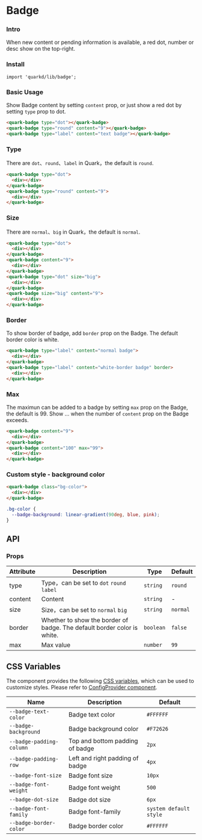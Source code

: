 # Badge

### Intro

When new content or pending information is available, a red dot, number or desc show on the top-right.

### Install

```tsx
import 'quarkd/lib/badge';
```

### Basic Usage

Show Badge content by setting `content` prop, or just show a red dot by setting `type` prop to dot.

```html
<quark-badge type="dot"></quark-badge>
<quark-badge type="round" content="9"></quark-badge>
<quark-badge type="label" content="text badge"></quark-badge>
```

### Type

There are `dot`、`round`、`label` in Quark，the default is `round`.

```html
<quark-badge type="dot">
  <div></div>
</quark-badge>
<quark-badge type="round" content="9">
  <div></div>
</quark-badge>
```

### Size

There are `normal`、`big` in Quark，the default is  `normal`.

```html
<quark-badge type="dot">
  <div></div>
</quark-badge>
<quark-badge content="9">
  <div></div>
</quark-badge>
<quark-badge type="dot" size="big">
  <div></div>
</quark-badge>
<quark-badge size="big" content="9">
  <div></div>
</quark-badge>
```

### Border

To show border of badge, add `border` prop on the Badge. The default border color is white.

```html
<quark-badge type="label" content="normal badge">
  <div></div>
</quark-badge>
<quark-badge type="label" content="white-border badge" border>
  <div></div>
</quark-badge>
```
### Max

The maximun can be added to a badge by setting `max` prop on the Badge, the default is 99. Show ... when the number of `content` prop on the Badge exceeds.

```html
<quark-badge content="9">
  <div></div>
</quark-badge>
<quark-badge content="100" max="99">
  <div></div>
</quark-badge>
```

### Custom style - background color

```html
<quark-badge class="bg-color">
  <div></div>
</quark-badge>
```
```css
.bg-color {
  --badge-background: linear-gradient(90deg, blue, pink);
}
```



## API
### Props

| Attribute         | Description                               | Type   | Default           |
|--------------|----------------------------------|--------|-----------------|
| type         | Type，can be set to `dot` `round` `label` |`string` |`round`         |
| content      | Content                            |`string` | -              |
| size         | Size，can be set to `normal` `big`     |`string` |`normal`        |
| border       | Whether to show the border of badge. The default border color is white.                |`boolean`| `false`        |
| max          | Max value                      |`number` | `99`            |

## CSS Variables

The component provides the following [CSS variables](https://developer.mozilla.org/zh-CN/docs/Web/CSS/Using_CSS_custom_properties), which can be used to customize styles. Please refer to [ConfigProvider component](#/zh-CN/guide/theme).

| Name                   | Description                | Default          |
| -----------------------| --------------------| ---------------|
| `--badge-text-color`     | Badge text color        | `#FFFFFF`        |
| `--badge-background`     | Badge background color           | `#F72626`        |
| `--badge-padding-column` | Top and bottom padding of badge   | `2px`            |
| `--badge-padding-row`    | Left and right padding of badge   | `4px`           |
| `--badge-font-size`      | Badge font size        | `10px`         |
| `--badge-font-weight`    | Badge font weight        | `500`            |
| `--badge-dot-size`       | Badge dot size     | `6px`            |
| `--badge-font-family`    | Badge font-family    | `system default style`        |
| `--badge-border-color`   | Badge border color        | `#FFFFFF`        |

